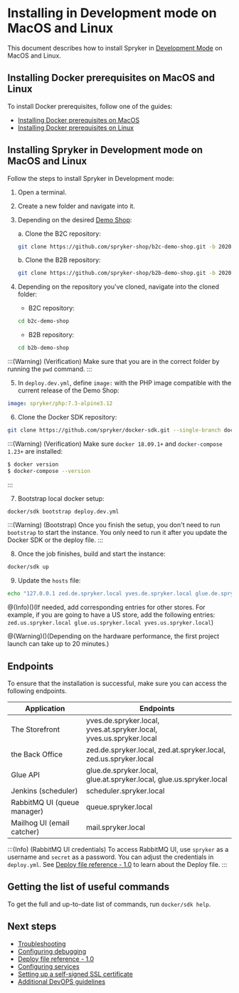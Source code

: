 # Installing in Development mode on MacOS and Linux


This document describes how to install Spryker in [Development Mode](01-choosing-an-installation-mode.md#development-mode) on MacOS and Linux.

## Installing Docker prerequisites on MacOS and Linux

To install Docker prerequisites, follow one of the guides:
* [Installing Docker prerequisites on MacOS](../01-installation-prerequisites/01-installing-docker-prerequisites-on-macos.md)
* [Installing Docker prerequisites on Linux](../01-installation-prerequisites/01-installing-docker-prerequisites-on-linux.md)




## Installing Spryker in Development mode on MacOS and Linux
Follow the steps to install Spryker in Development mode:


1. Open a terminal.
2. Create a new folder and navigate into it.
3. Depending on the desired [Demo Shop](https://documentation.spryker.com/docs/en/about-spryker#spryker-b2b-b2c-demo-shops):

    a. Clone the B2C repository:

    ```bash
    git clone https://github.com/spryker-shop/b2c-demo-shop.git -b 202009.0-p1 --single-branch ./b2c-demo-shop
    ```

    b. Clone the B2B repository:

    ```bash
    git clone https://github.com/spryker-shop/b2b-demo-shop.git -b 202009.0-p1 --single-branch ./b2b-demo-shop
    ```

4. Depending on the repository you've cloned, navigate into the cloned folder:
    * B2C repository:
    ```bash
    cd b2c-demo-shop
    ```
    * B2B repository:
    ```bash
    cd b2b-demo-shop
    ```
:::(Warning) (Verification)
Make sure that you are in the correct folder by running the `pwd` command.
:::

5. In `deploy.dev.yml`, define `image:` with the PHP image compatible with the current release of the Demo Shop:

```yaml
image: spryker/php:7.3-alpine3.12
```

6. Clone the Docker SDK repository:
```bash
git clone https://github.com/spryker/docker-sdk.git --single-branch docker
```

:::(Warning) (Verification)
Make sure `docker 18.09.1+` and `docker-compose 1.23+` are installed:

```bash
$ docker version
$ docker-compose --version
```
:::

7. Bootstrap local docker setup:
```bash
docker/sdk bootstrap deploy.dev.yml
```
:::(Warning) (Bootstrap)
Once you finish the setup, you don't need to run `bootstrap` to start the instance. You only need to run it after you update the Docker SDK or the deploy file.
:::

8. Once the job finishes, build and start the instance:
```bash
docker/sdk up
```

9. Update the `hosts` file:			
```bash
echo "127.0.0.1 zed.de.spryker.local yves.de.spryker.local glue.de.spryker.local zed.at.spryker.local yves.at.spryker.local glue.at.spryker.local zed.us.spryker.local yves.us.spryker.local glue.us.spryker.local mail.spryker.local scheduler.spryker.local queue.spryker.local" | sudo tee -a /etc/hosts
```
@(Info)()(If needed, add corresponding entries for other stores. For example, if you are going to have a US store, add the following entries: `zed.us.spryker.local glue.us.spryker.local yves.us.spryker.local`)

@(Warning)()(Depending on the hardware performance, the first project launch can take up to 20 minutes.)

## Endpoints

To ensure that the installation is successful, make sure you can access the following endpoints.

| Application | Endpoints |
| --- | --- |
| The Storefront |  yves.de.spryker.local, yves.at.spryker.local, yves.us.spryker.local |
| the Back Office | zed.de.spryker.local, zed.at.spryker.local, zed.us.spryker.local |
| Glue API | glue.de.spryker.local, glue.at.spryker.local, glue.us.spryker.local |
| Jenkins (scheduler) | scheduler.spryker.local |
| RabbitMQ UI (queue manager) | queue.spryker.local |
| Mailhog UI (email catcher) | mail.spryker.local |

:::(Info) (RabbitMQ UI credentials)
To access RabbitMQ UI, use `spryker` as a username and `secret` as a password. You can adjust the credentials in `deploy.yml`. See [Deploy file reference - 1.0](../../99-deploy.file.reference.v1.md) to learn about the Deploy file.
:::

## Getting the list of useful commands

To get the full and up-to-date list of commands, run `docker/sdk help`.

## Next steps

* [Troubleshooting](../../troubleshooting.md)
* [Configuring debugging](../../02-development-usage/05-configuring-debugging.md)
* [Deploy file reference - 1.0](../../99-deploy.file.reference.v1.md)
* [Configuring services](../../06-configuring-services.md)
* [Setting up a self-signed SSL certificate](https://documentation.spryker.com/docs/setting-up-a-self-signed-ssl-certificate)
* [Additional DevOPS guidelines](https://documentation.spryker.com/docs/additional-devops-guidelines)
